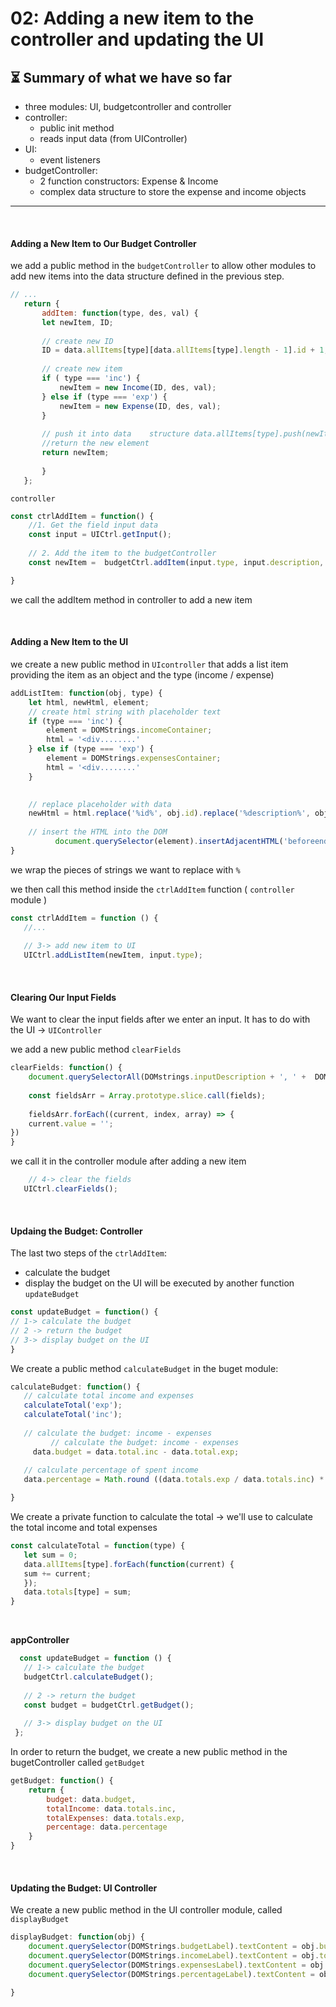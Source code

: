 # 02: Adding a new item to the controller and updating the UI

## ⏳ Summary of what we have so far
- three modules: UI, budgetcontroller and controller
- controller:
	- public init method
	- reads input data (from UIController)
- UI:
	- event listeners
- budgetController:
	- 2 function constructors: Expense & Income
	- complex data structure to store the expense and income objects

---

<br />

#### Adding a New Item to Our Budget Controller
we add a public method in the `budgetController` to allow other modules to add new items into the data structure defined in the previous step.
 ```js
 // ...
 	return {
		addItem: function(type, des, val) {
		let newItem, ID;
		
		// create new ID
		ID = data.allItems[type][data.allItems[type].length - 1].id + 1;
		
		// create new item
		if ( type === 'inc') {
			newItem = new Income(ID, des, val);
		} else if (type === 'exp') {
			newItem = new Expense(ID, des, val);
		}
		
		// push it into data 	structure data.allItems[type].push(newItem);
		//return the new element
		return newItem;
	
		}
	};
 
 ```

`controller`
```js
const ctrlAddItem = function() {
	//1. Get the field input data
	const input = UICtrl.getInput();
	
	// 2. Add the item to the budgetController
	const newItem =  budgetCtrl.addItem(input.type, input.description, input.value);

}
````
we call the addItem method in controller to add a new item



<br />



#### Adding a New Item to the UI
we create a new public method in `UIcontroller` that adds a list item providing the item as an object and the type (income / expense)
```js
addListItem: function(obj, type) {
	let html, newHtml, element;
	// create html string with placeholder text
	if (type === 'inc') {
	    element = DOMStrings.incomeContainer;
		html = '<div........'
	} else if (type === 'exp') {
		element = DOMStrings.expensesContainer;
		html = '<div........'
	}

	
	// replace placeholder with data
	newHtml = html.replace('%id%', obj.id).replace('%description%', obj.description).replace('%value%', obj.value)
	
	// insert the HTML into the DOM 
	      document.querySelector(element).insertAdjacentHTML('beforeend', newHtml);
}
```
 we wrap the pieces of strings we want to replace with `%`

 we then call this method inside the `ctrlAddItem` function ( `controller` module )
 ```js
 const ctrlAddItem = function () {
 	//...
	
    // 3-> add new item to UI
    UICtrl.addListItem(newItem, input.type);
 
`````

<br />

#### Clearing Our Input Fields

We want to clear the input fields after we enter an input. It has to do with the UI -> `UIController`

we add a new public method `clearFields`
```js
clearFields: function() {
	document.querySelectorAll(DOMstrings.inputDescription + ', ' +  DOMstrings.inputValue);
	
	const fieldsArr = Array.prototype.slice.call(fields);
	
	fieldsArr.forEach((current, index, array) => {
	current.value = '';
})
}
```

 we call it in the controller module after adding a new item
 ```js
     // 4-> clear the fields
    UICtrl.clearFields();
````

<br />

#### Updaing the Budget: Controller

 The last two steps of the `ctrlAddItem`:
 - calculate the budget
 - display the budget on the UI 
 will be executed by another function `updateBudget`

 ```js
const updateBudget = function() {
// 1-> calculate the budget
// 2 -> return the budget
// 3-> display budget on the UI
}
````

 We create a public method `calculateBudget` in the buget module:
 ```js
 calculateBudget: function() {
 	// calculate total income and expenses
	calculateTotal('exp');
	calculateTotal('inc');
	
	// calculate the budget: income - expenses
	      // calculate the budget: income - expenses
      data.budget = data.total.inc - data.total.exp;
	
	// calculate percentage of spent income
	data.percentage = Math.round ((data.totals.exp / data.totals.inc) * 100);
 
 }
 ```

 We create a private function to calculate the total -> we'll use to calculate the total income and total expenses
 ```js
 const calculateTotal = function(type) {
 	let sum = 0;
	data.allItems[type].forEach(function(current) {
	sum += current;
	});
	data.totals[type] = sum;
 }
 ```

 <br />

**appController**

 ```js
   const updateBudget = function () {
    // 1-> calculate the budget
    budgetCtrl.calculateBudget();
	
    // 2 -> return the budget
	const budget = budgetCtrl.getBudget();
	
    // 3-> display budget on the UI
  };
````
In order to return the budget, we create a new public method in the bugetController called `getBudget`
```js
getBudget: function() {
	return {
		budget: data.budget,
		totalIncome: data.totals.inc,
		totalExpenses: data.totals.exp,
		percentage: data.percentage
	}
}
````

<br />

#### Updating the Budget: UI Controller

We create a new public method in the UI controller module, called `displayBudget`

```js
displayBudget: function(obj) {
	document.querySelector(DOMStrings.budgetLabel).textContent = obj.budget;
	document.querySelector(DOMStrings.incomeLabel).textContent = obj.totalIncome;
	document.querySelector(DOMStrings.expensesLabel).textContent = obj.totalExpenses;
	document.querySelector(DOMStrings.percentageLabel).textContent = obj.percentage;

}

```